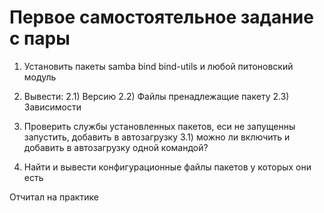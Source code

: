 # Первое самостоятельное задание с пары

1) Установить пакеты samba bind bind-utils и любой питоновский модуль

2) Вывести:
    2.1) Версию
    2.2) Файлы пренадлежащие пакету
    2.3) Зависимости

3) Проверить службы установленных пакетов, еси не запущенны запустить, добавить в автозагрузку
    3.1) можно ли включить и добавить в автозагрузку одной командой?

4) Найти и вывести конфигурационные файлы пакетов у которых они есть

Отчитал на практике